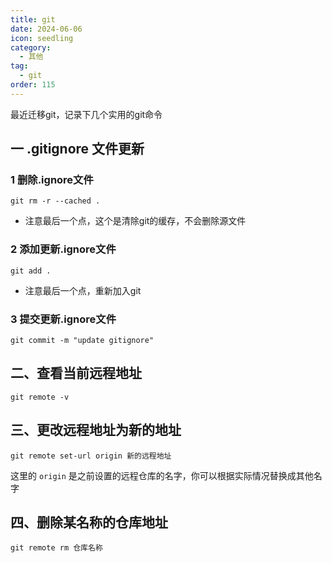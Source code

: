```yaml
---
title: git
date: 2024-06-06
icon: seedling
category:
  - 其他
tag:
  - git
order: 115
---
```


最近迁移git，记录下几个实用的git命令

<!-- more -->

## 一 .gitignore 文件更新
### 1 删除.ignore文件
```shell
git rm -r --cached .
```
- 注意最后一个点，这个是清除git的缓存，不会删除源文件

### 2 添加更新.ignore文件
```shell
git add .
```
- 注意最后一个点，重新加入git

### 3 提交更新.ignore文件
```shell
git commit -m "update gitignore"
``` 

## 二、查看当前远程地址

```
git remote -v
```

## 三、更改远程地址为新的地址

```
git remote set-url origin 新的远程地址
```

这里的 `origin` 是之前设置的远程仓库的名字，你可以根据实际情况替换成其他名字

## 四、删除某名称的仓库地址

```
git remote rm 仓库名称
```